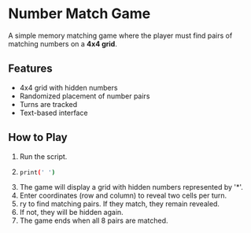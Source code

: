 # Number Match Game
A simple memory matching game where the player must find pairs of matching numbers on a **4x4 grid**.

## Features
- 4x4 grid with hidden numbers
- Randomized placement of number pairs
- Turns are tracked
- Text-based interface

## How to Play
1. Run the script.
2. ``` bash python
   print(' ')
   ```
3. The game will display a grid with hidden numbers represented by '*'.
4. Enter coordinates (row and column) to reveal two cells per turn.
5. ry to find matching pairs. If they match, they remain revealed.
6. If not, they will be hidden again.
7. The game ends when all 8 pairs are matched.
